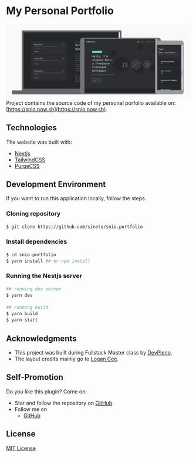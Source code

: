 # My Personal Portfolio
![protótipo v.1](/docs/page-preview.png "v.1")
Project contains the source code of my personal porfolio available
on: [https://snio.now.sh](https://snio.now.sh).

## Technologies
The website was built with:
- [Nextjs](https://nextjs.org)
- [TailwindCSS](https://tailwindcss.com/)
- [PurgeCSS](https://purgecss.com/)

## Development Environment
If you want to run this application locally, follow the steps.
### Cloning repository
```sh
$ git clone https://github.com/sineto/snio.portfolio
```
### Install dependencies
```sh
$ cd snio.portfolio
$ yarn install ## or npm install
```
### Running the Nestjs server
```sh
## running dev server
$ yarn dev

## running build
$ yarn build
$ yarn start
```

## Acknowledgments
- This project was built during Fullstack Master class
by [DevPleno](https://devpleno.com/).
- The layout credits mainly go to [Logan Cee](https://dribbble.com/shots/11276631-DS-Personal-Developer-Portfolio).

## Self-Promotion
Do you like this plugin? Come on:
- Star and follow the repository on [GitHub](https://github.com/sineto/snio.portfolio).
- Follow me on
  - [GitHub](https://github.com/sineto)

## License
[MIT License](LICENSE)

